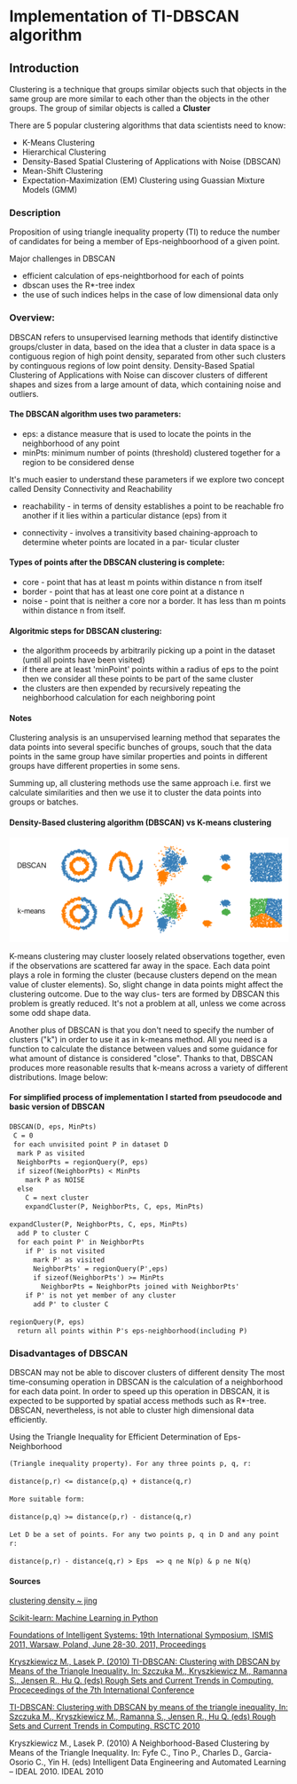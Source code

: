 # Implementation of TI-DBSCAN algorithm

## Introduction

Clustering is a technique that groups similar objects such that objects
in the same group are more similar to each other than the objects in the
other groups. The group of similar objects is called a **Cluster**

There are 5 popular clustering algorithms that data scientists need to know:
* K-Means Clustering
* Hierarchical Clustering
* Density-Based Spatial Clustering of Applications with Noise (DBSCAN)
* Mean-Shift Clustering
* Expectation-Maximization (EM) Clustering using Guassian Mixture Models (GMM)



### Description

Proposition of using triangle inequality
property (TI) to reduce the number of
candidates for being a member of Eps-neighboorhood
of a given point.

Major challenges in DBSCAN
* efficient calculation of eps-neightborhood for each of points
* dbscan uses the R*-tree index
* the use of such indices helps in the case of low dimensional data only

### Overview:

DBSCAN refers to unsupervised learning methods that
identify distinctive groups/cluster in data, based
on the idea that a cluster in data space is a contiguous
region of high point density, separated from other such
clusters by continguous regions of low point density.
Density-Based Spatial Clustering of Applications with Noise
can discover clusters of different shapes and sizes from
a large amount of data, which containing noise and outliers.

#### The DBSCAN algorithm uses two parameters:
* eps:  a distance measure that is used to locate the points
        in the neighborhood of any point
* minPts: minimum number of points (threshold) clustered
        together for a region to be considered dense

It's much easier to understand these parameters if we
explore two concept called Density Connectivity and Reachability

* reachability - in terms of density establishes a point
                 to be reachable fro another if it lies within a
                 particular distance (eps) from it

* connectivity - involves a transitivity based chaining-approach
                 to determine wheter points are located in a par-
                 ticular cluster


#### Types of points after the DBSCAN clustering is complete:
* core - point that has at least m points within distance n from itself
* border - point that has at least one core point at a distance n
* noise - point that is neither a core nor a border.
          It has less than m points within distance n from itself.


#### Algoritmic steps for DBSCAN clustering:
* the algorithm proceeds by arbitrarily picking up a point
  in the dataset (until all points have been visited)
* if there are at least 'minPoint' points within a radius
  of eps to the point then we consider all these points to
  be part of the same cluster
* the clusters are then expended by recursively repeating
  the neighborhood calculation for each neighboring point




























####   Notes

Clustering analysis is an unsupervised learning method that
separates the data points into several specific bunches of
groups, souch that the data points in the same group have
similar properties and points in different groups have different
properties in some sens.

Summing up, all clustering methods use the same approach i.e.
first we calculate similarities and then we use it to cluster
the data points into groups or batches.


#### Density-Based clustering algorithm (DBSCAN) vs K-means clustering

![DbscanvsKmeans](dbclustering-kmeans.png)


K-means clustering may cluster loosely related observations together,
even if the observations are scattered far away in the space.
Each data point plays a role in forming the cluster (because clusters
depend on the mean value of cluster elements). So, slight change in
data points might affect the clustering outcome. Due to the way clus-
ters are formed by DBSCAN this problem is greatly reduced. It's not
a problem at all, unless we come across some odd shape data.

Another plus of DBSCAN is that you don't need to specify the number
of clusters ("k") in order to use it as in k-means method. All you
need is a function to calculate the distance between values and some
guidance for what amount of distance is considered "close". Thanks to
that, DBSCAN produces more reasonable results that k-means across a
variety of different distributions. Image below:


#### For simplified process of implementation I started from pseudocode and basic version of DBSCAN

```
DBSCAN(D, eps, MinPts)
 C = 0
 for each unvisited point P in dataset D
  mark P as visited
  NeighborPts = regionQuery(P, eps)
  if sizeof(NeighborPts) < MinPts
    mark P as NOISE
  else
    C = next cluster
    expandCluster(P, NeighborPts, C, eps, MinPts)

expandCluster(P, NeighborPts, C, eps, MinPts)
  add P to cluster C
  for each point P' in NeighborPts
    if P' is not visited
      mark P' as visited
      NeighborPts' = regionQuery(P',eps)
      if sizeof(NeighborPts') >= MinPts
        NeighborPts = NeighborPts joined with NeighborPts'
    if P' is not yet member of any cluster
      add P' to cluster C

regionQuery(P, eps)
  return all points within P's eps-neighborhood(including P)
```

### Disadvantages of DBSCAN

DBSCAN may not be able to discover clusters of different density
The most time-consuming
operation in DBSCAN is the calculation of a neighborhood for each data point. In
order to speed up this operation in DBSCAN, it is expected to be supported by spatial
access methods such as R*-tree. DBSCAN, nevertheless, is not able to
cluster high dimensional data efficiently.

Using the Triangle Inequality for Efficient Determination of
Eps-Neighborhood
```
(Triangle inequality property). For any three points p, q, r:

distance(p,r) <= distance(p,q) + distance(q,r)

More suitable form:

distance(p,q) >= distance(p,r) - distance(q,r)

Let D be a set of points. For any two points p, q in D and any point r:

distance(p,r) - distance(q,r) > Eps  => q ne N(p) & p ne N(q) 

```

#### Sources

[clustering density ~ jing](https://cse.buffalo.edu/~jing/cse601/fa13/materials/clustering_density.pdf)


[Scikit-learn: Machine Learning in Python](https://scikit-learn.org/stable/auto_examples/cluster/plot_dbscan.html#sphx-glr-auto-examples-cluster-plot-dbscan-py)


[Foundations of Intelligent Systems: 19th International Symposium, ISMIS 2011, Warsaw, Poland, June 28-30, 2011, Proceedings](https://books.google.pl/books?id=RfuqCAAAQBAJ&pg=PA289&lpg=PA289&dq=triangle+dbscan+algorithm&source=bl&ots=-MQS78mWrM&sig=ACfU3U0OdjPI1wic9_opoa9mjmOhCySRww&hl=en&sa=X&ved=2ahUKEwiH8p2IvtzpAhXByKQKHWZHDyo4ChDoATACegQIChAB#v=onepage&q=triangle%20dbscan%20algorithm&f=false)

[Kryszkiewicz M., Lasek P. (2010) TI-DBSCAN: Clustering with DBSCAN by Means of the Triangle Inequality. In: Szczuka M., Kryszkiewicz M., Ramanna S., Jensen R., Hu Q. (eds) Rough Sets and Current Trends in Computing, Proceceedings of the 7th International Conference](https://books.google.pl/books?id=vbSqCAAAQBAJ&pg=PA69&lpg=PA69&dq=Kryszkiewicz,+M.;+Lasek,+P.+TI-DBSCAN:+Clustering+with+DBSCAN+by+Means+of+the+Triangle+Inequality.+In+Rough+Sets+and+Current+Trends+in+Computing,+Proceedings+of+the+7th+International+Conference&source=bl&ots=SboA8Vqunc&sig=ACfU3U3mfNAe_J7ccPNZHiIaBEksZlW8Kg&hl=en&sa=X&ved=2ahUKEwif4ID3nuHpAhWKCOwKHXSMBwIQ6AEwAnoECAoQAQ#v=onepage&q=Kryszkiewicz%2C%20M.%3B%20Lasek%2C%20P.%20TI-DBSCAN%3A%20Clustering%20with%20DBSCAN%20by%20Means%20of%20the%20Triangle%20Inequality.%20In%20Rough%20Sets%20and%20Current%20Trends%20in%20Computing%2C%20Proceedings%20of%20the%207th%20International%20Conference&f=false)

[TI-DBSCAN: Clustering with DBSCAN by means of the triangle inequality, In: Szczuka M., Kryszkiewicz M., Ramanna S., Jensen R., Hu Q. (eds) Rough Sets and Current Trends in Computing. RSCTC 2010](https://primo-48tuw.hosted.exlibrisgroup.com/permalink/f/1um23a9/TN_scopus2-s2.0-79956257766)


Kryszkiewicz M., Lasek P. (2010) A Neighborhood-Based Clustering by Means of the Triangle
Inequality. In: Fyfe C., Tino P., Charles D., Garcia-Osorio C., Yin H. (eds) Intelligent Data
Engineering and Automated Learning – IDEAL 2010. IDEAL 2010



